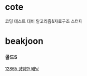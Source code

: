 # cote
코딩 테스트 대비 알고리즘&자료구조 스터디

# beakjoon
### 골드5
[12865 평범한 배낭](https://velog.io/@pjm315/%EC%95%8C%EA%B3%A0%EB%A6%AC%EC%A6%98-%ED%8F%89%EB%B2%94%ED%95%9C-%EB%B0%B0%EB%82%AD-%EB%B0%B1%EC%A4%80-12865)
